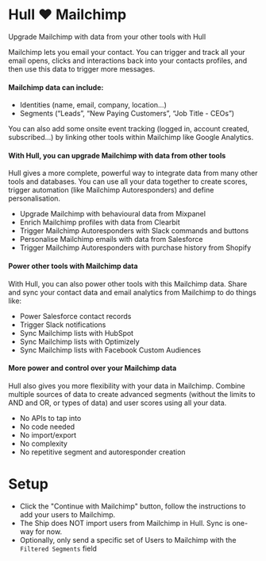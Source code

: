 # Hull ♥ Mailchimp

Upgrade Mailchimp with data from your other tools with Hull

Mailchimp lets you email your contact. You can trigger and track all your email opens, clicks and interactions back into your contacts profiles, and then use this data to trigger more messages.

#### Mailchimp data can include:

- Identities (name, email, company, location…)
- Segments (“Leads”, “New Paying Customers”, “Job Title - CEOs”)

You can also add some onsite event tracking (logged in, account created, subscribed…) by linking other tools within Mailchimp like Google Analytics. 

#### With Hull, you can upgrade Mailchimp with data from other tools

Hull gives a more complete, powerful way to integrate data from many other tools and databases. You can use all your data together to create scores, trigger automation (like Mailchimp Autoresponders) and define personalisation.

- Upgrade Mailchimp with behavioural data from Mixpanel
- Enrich Mailchimp profiles with data from Clearbit
- Trigger Mailchimp Autoresponders with Slack commands and buttons
- Personalise Mailchimp emails with data from Salesforce
- Trigger Mailchimp Autoresponders with purchase history from Shopify

#### Power other tools with Mailchimp data

With Hull, you can also power other tools with this Mailchimp data. Share and sync your contact data and email analytics from Mailchimp to do things like:

- Power Salesforce contact records
- Trigger Slack notifications
- Sync Mailchimp lists with HubSpot
- Sync Mailchimp lists with Optimizely
- Sync Mailchimp lists with Facebook Custom Audiences

#### More power and control over your Mailchimp data

Hull also gives you more flexibility with your data in Mailchimp. Combine multiple sources of data to create advanced segments (without the limits to AND and OR, or types of data) and user scores using all your data.

- No APIs to tap into
- No code needed
- No import/export
- No complexity
- No repetitive segment and autoresponder creation

# Setup

- Click the "Continue with Mailchimp" button, follow the instructions to add your users to Mailchimp.
- The Ship does NOT import users from Mailchimp in Hull. Sync is one-way for now.
- Optionally, only send a specific set of Users to Mailchimp with the `Filtered Segments` field
